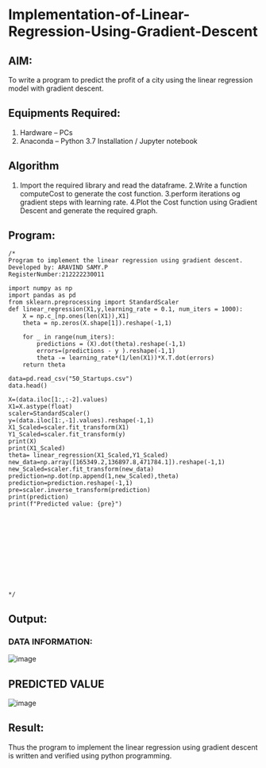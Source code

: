 # Implementation-of-Linear-Regression-Using-Gradient-Descent

## AIM:
To write a program to predict the profit of a city using the linear regression model with gradient descent.

## Equipments Required:
1. Hardware – PCs
2. Anaconda – Python 3.7 Installation / Jupyter notebook

## Algorithm
1. Import the required library and read the dataframe.
2.Write a function computeCost to generate the cost function.
3.perform iterations og gradient steps with learning rate.
4.Plot the Cost function using Gradient Descent and generate the required graph.


## Program:
```
/*
Program to implement the linear regression using gradient descent.
Developed by: ARAVIND SAMY.P
RegisterNumber:212222230011

import numpy as np
import pandas as pd
from sklearn.preprocessing import StandardScaler
def linear_regression(X1,y,learning_rate = 0.1, num_iters = 1000):
    X = np.c_[np.ones(len(X1)),X1]
    theta = np.zeros(X.shape[1]).reshape(-1,1)
    
    for _ in range(num_iters):
        predictions = (X).dot(theta).reshape(-1,1)
        errors=(predictions - y ).reshape(-1,1)
        theta -= learning_rate*(1/len(X1))*X.T.dot(errors)
    return theta

data=pd.read_csv("50_Startups.csv")
data.head()

X=(data.iloc[1:,:-2].values)
X1=X.astype(float)
scaler=StandardScaler()
y=(data.iloc[1:,-1].values).reshape(-1,1)
X1_Scaled=scaler.fit_transform(X1)
Y1_Scaled=scaler.fit_transform(y)
print(X)
print(X1_Scaled)
theta= linear_regression(X1_Scaled,Y1_Scaled)
new_data=np.array([165349.2,136897.8,471784.1]).reshape(-1,1)
new_Scaled=scaler.fit_transform(new_data)
prediction=np.dot(np.append(1,new_Scaled),theta)
prediction=prediction.reshape(-1,1)
pre=scaler.inverse_transform(prediction)
print(prediction)
print(f"Predicted value: {pre}")












*/
```

## Output:
### DATA INFORMATION:

![image](https://github.com/Aravindsamy04/Implementation-of-Linear-Regression-Using-Gradient-Descent/assets/113497037/527bfae0-2ee1-4bf1-9713-675663a06a06)


## PREDICTED VALUE

![image](https://github.com/Aravindsamy04/Implementation-of-Linear-Regression-Using-Gradient-Descent/assets/113497037/6b484f87-aef5-48ce-bb5e-50fb55230e43)











## Result:
Thus the program to implement the linear regression using gradient descent is written and verified using python programming.
